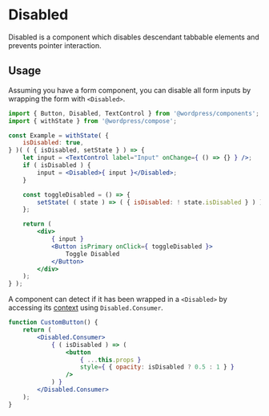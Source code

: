 # Disabled

Disabled is a component which disables descendant tabbable elements and prevents pointer interaction.

## Usage

Assuming you have a form component, you can disable all form inputs by wrapping the form with `<Disabled>`.

<!-- wp:docs/sandbox { "name": "disabled" } -->
```jsx
import { Button, Disabled, TextControl } from '@wordpress/components';
import { withState } from '@wordpress/compose';

const Example = withState( {
	isDisabled: true,
} )( ( { isDisabled, setState } ) => {
	let input = <TextControl label="Input" onChange={ () => {} } />;
	if ( isDisabled ) {
		input = <Disabled>{ input }</Disabled>;
	}

	const toggleDisabled = () => {
		setState( ( state ) => ( { isDisabled: ! state.isDisabled } ) );
	};

	return (
		<div>
			{ input }
			<Button isPrimary onClick={ toggleDisabled }>
				Toggle Disabled
			</Button>
		</div>
	);
} );
```
<!-- /wp:docs/sandbox -->

A component can detect if it has been wrapped in a `<Disabled>` by accessing its [context](https://reactjs.org/docs/context.html) using `Disabled.Consumer`.

```jsx
function CustomButton() {
	return (
		<Disabled.Consumer>
			{ ( isDisabled ) => (
				<button
					{ ...this.props }
					style={ { opacity: isDisabled ? 0.5 : 1 } }
				/>
			) }
		</Disabled.Consumer>
	);
}
```
